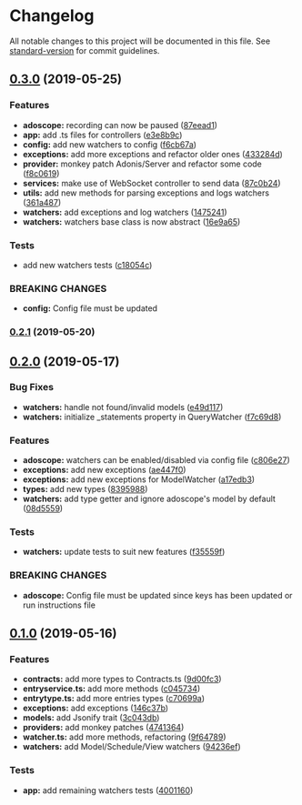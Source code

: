 # Changelog

All notable changes to this project will be documented in this file. See [standard-version](https://github.com/conventional-changelog/standard-version) for commit guidelines.

## [0.3.0](https://github.com/Melchyore/adoscope/compare/v0.2.1...v0.3.0) (2019-05-25)


### Features

* **adoscope:** recording can now be paused ([87eead1](https://github.com/Melchyore/adoscope/commit/87eead1))
* **app:** add .ts files for controllers ([e3e8b9c](https://github.com/Melchyore/adoscope/commit/e3e8b9c))
* **config:** add new watchers to config ([f6cb67a](https://github.com/Melchyore/adoscope/commit/f6cb67a))
* **exceptions:** add more exceptions and refactor older ones ([433284d](https://github.com/Melchyore/adoscope/commit/433284d))
* **provider:** monkey patch Adonis/Server and refactor some code ([f8c0619](https://github.com/Melchyore/adoscope/commit/f8c0619))
* **services:** make use of WebSocket controller to send data ([87c0b24](https://github.com/Melchyore/adoscope/commit/87c0b24))
* **utils:** add new methods for parsing exceptions and logs watchers ([361a487](https://github.com/Melchyore/adoscope/commit/361a487))
* **watchers:** add exceptions and log watchers ([1475241](https://github.com/Melchyore/adoscope/commit/1475241))
* **watchers:** watchers base class is now abstract ([16e9a65](https://github.com/Melchyore/adoscope/commit/16e9a65))


### Tests

* add new watchers tests ([c18054c](https://github.com/Melchyore/adoscope/commit/c18054c))


### BREAKING CHANGES

* **config:** Config file must be updated



### [0.2.1](https://github.com/Melchyore/adoscope/compare/v0.2.0...v0.2.1) (2019-05-20)



## [0.2.0](https://github.com/Melchyore/adoscope/compare/v0.1.0...v0.2.0) (2019-05-17)


### Bug Fixes

* **watchers:** handle not found/invalid models ([e49d117](https://github.com/Melchyore/adoscope/commit/e49d117))
* **watchers:** initialize _statements property in QueryWatcher ([f7c69d8](https://github.com/Melchyore/adoscope/commit/f7c69d8))


### Features

* **adoscope:** watchers can be enabled/disabled via config file ([c806e27](https://github.com/Melchyore/adoscope/commit/c806e27))
* **exceptions:** add new exceptions ([ae447f0](https://github.com/Melchyore/adoscope/commit/ae447f0))
* **exceptions:** add new exceptions for ModelWatcher ([a17edb3](https://github.com/Melchyore/adoscope/commit/a17edb3))
* **types:** add new types ([8395988](https://github.com/Melchyore/adoscope/commit/8395988))
* **watchers:** add type getter and ignore adoscope's model by default ([08d5559](https://github.com/Melchyore/adoscope/commit/08d5559))


### Tests

* **watchers:** update tests to suit new features ([f35559f](https://github.com/Melchyore/adoscope/commit/f35559f))


### BREAKING CHANGES

* **adoscope:** Config file must be updated since keys has been updated or run instructions file



## [0.1.0](https://github.com/Melchyore/adoscope/compare/v0.0.15...v0.1.0) (2019-05-16)


### Features

* **contracts:** add more types to Contracts.ts ([9d00fc3](https://github.com/Melchyore/adoscope/commit/9d00fc3))
* **entryservice.ts:** add more methods ([c045734](https://github.com/Melchyore/adoscope/commit/c045734))
* **entrytype.ts:** add more entries types ([c70699a](https://github.com/Melchyore/adoscope/commit/c70699a))
* **exceptions:** add exceptions ([146c37b](https://github.com/Melchyore/adoscope/commit/146c37b))
* **models:** add Jsonify trait ([3c043db](https://github.com/Melchyore/adoscope/commit/3c043db))
* **providers:** add monkey patches ([4741364](https://github.com/Melchyore/adoscope/commit/4741364))
* **watcher.ts:** add more methods, refactoring ([9f64789](https://github.com/Melchyore/adoscope/commit/9f64789))
* **watchers:** add Model/Schedule/View watchers ([94236ef](https://github.com/Melchyore/adoscope/commit/94236ef))


### Tests

* **app:** add remaining watchers tests ([4001160](https://github.com/Melchyore/adoscope/commit/4001160))
